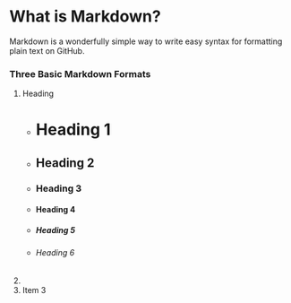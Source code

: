 # What is Markdown?
Markdown is a wonderfully simple way to write easy syntax for formatting plain text on GitHub.

### Three Basic Markdown Formats
1. Heading
   - # Heading 1
   - ## Heading 2
   - ### Heading 3
   - #### Heading 4
   - ##### Heading 5
   - ###### Heading 6
2. 
4. Item 3
